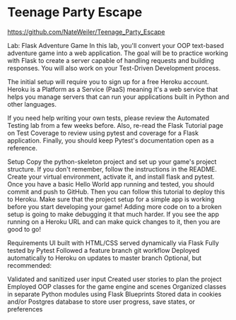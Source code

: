 # Teenage Party Escape

https://github.com/NateWeiler/Teenage_Party_Escape


Lab: Flask Adventure Game
In this lab, you'll convert your OOP text-based adventure game into a web application. The goal will be to practice working with Flask to create a server capable of handling requests and building responses. You will also work on your Test-Driven Development process.

The initial setup will require you to sign up for a free Heroku account. Heroku is a Platform as a Service (PaaS) meaning it's a web service that helps you manage servers that can run your applications built in Python and other languages.

If you need help writing your own tests, please review the Automated Testing lab from a few weeks before. Also, re-read the Flask Tutorial page on Test Coverage to review using pytest and coverage for a Flask application. Finally, you should keep Pytest's documentation open as a reference.

Setup
Copy the python-skeleton project and set up your game's project structure. If you don't remember, follow the instructions in the README.
Create your virtual environment, activate it, and install flask and pytest.
Once you have a basic Hello World app running and tested, you should commit and push to GitHub.
Then you can follow this tutorial to deploy this to Heroku.
Make sure that the project setup for a simple app is working before you start developing your game! Adding more code on to a broken setup is going to make debugging it that much harder. If you see the app running on a Heroku URL and can make quick changes to it, then you are good to go!

Requirements
UI built with HTML/CSS served dynamically via Flask
Fully tested by Pytest
Followed a feature branch git workflow
Deployed automatically to Heroku on updates to master branch
Optional, but recommended:

Validated and sanitized user input
Created user stories to plan the project
Employed OOP classes for the game engine and scenes
Organized classes in separate Python modules using Flask Blueprints
Stored data in cookies and/or Postgres database to store user progress, save states, or preferences